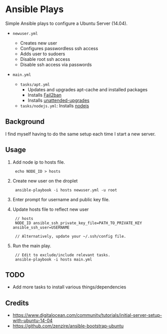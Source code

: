 # Ansible Plays
Simple Ansible plays to configure a Ubuntu Server (14.04).

- `newuser.yml`
    - Creates new user
    - Configures passwordless ssh access
    - Adds user to sudoers
    - Disable root ssh access
    - Disable ssh access via passwords

- `main.yml`
    - `tasks/apt.yml`
        - Updates and upgrades apt-cache and installed packages
        - Installs [Fail2ban](http://www.fail2ban.org/wiki/index.php/Main_Page)
        - Installs [unattended-upgrades](https://wiki.debian.org/UnattendedUpgrades)
    -  `tasks/nodejs.yml`: Installs [nodejs](nodejs.org)


## Background
I find myself having to do the same setup each time I start a new server.

## Usage

1. Add node ip to hosts file.

        echo NODE_ID > hosts

2. Create new user on the droplet

        ansible-playbook -i hosts newuser.yml -u root

3. Enter prompt for username and public key file.

4. Update hosts file to reflect new user

        // hosts
        NODE_ID ansible_ssh_private_key_file=PATH_TO_PRIVATE_KEY ansible_ssh_user=USERNAME

        // Alternatively, update your ~/.ssh/config file.

5. Run the main play.
    

        // Edit to exclude/include relevant tasks.
        ansible-playbook -i hosts main.yml


## TODO

- Add more tasks to install various things/dependencies

## Credits
- <https://www.digitalocean.com/community/tutorials/initial-server-setup-with-ubuntu-14-04>
- <https://github.com/zenzire/ansible-bootstrap-ubuntu>
